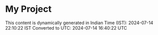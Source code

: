 # My Project

This content is dynamically generated in Indian Time (IST): 2024-07-14 22:10:22 IST
Converted to UTC: 2024-07-14 16:40:22 UTC
